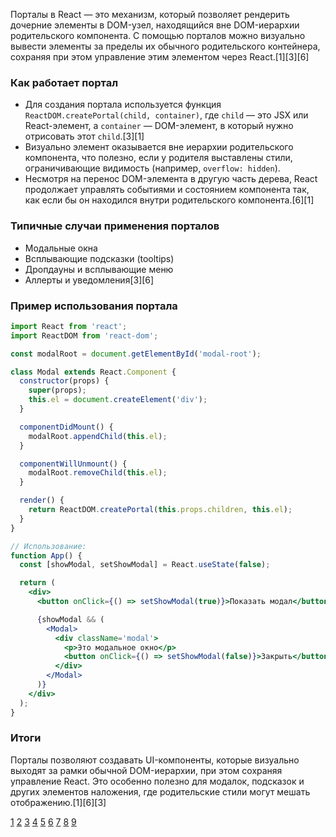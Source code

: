 Порталы в React — это механизм, который позволяет рендерить дочерние элементы в DOM-узел, находящийся вне DOM-иерархии родительского компонента. С помощью порталов можно визуально вывести элементы за пределы их обычного родительского контейнера, сохраняя при этом управление этим элементом через React.[1][3][6]

### Как работает портал

- Для создания портала используется функция `ReactDOM.createPortal(child, container)`, где `child` — это JSX или React-элемент, а `container` — DOM-элемент, в который нужно отрисовать этот `child`.[3][1]
- Визуально элемент оказывается вне иерархии родительского компонента, что полезно, если у родителя выставлены стили, ограничивающие видимость (например, `overflow: hidden`).
- Несмотря на перенос DOM-элемента в другую часть дерева, React продолжает управлять событиями и состоянием компонента так, как если бы он находился внутри родительского компонента.[6][1]

### Типичные случаи применения порталов

- Модальные окна
- Всплывающие подсказки (tooltips)
- Дропдауны и всплывающие меню
- Аллерты и уведомления[3][6]

### Пример использования портала

```jsx
import React from 'react';
import ReactDOM from 'react-dom';

const modalRoot = document.getElementById('modal-root');

class Modal extends React.Component {
  constructor(props) {
    super(props);
    this.el = document.createElement('div');
  }

  componentDidMount() {
    modalRoot.appendChild(this.el);
  }

  componentWillUnmount() {
    modalRoot.removeChild(this.el);
  }

  render() {
    return ReactDOM.createPortal(this.props.children, this.el);
  }
}

// Использование:
function App() {
  const [showModal, setShowModal] = React.useState(false);

  return (
    <div>
      <button onClick={() => setShowModal(true)}>Показать модал</button>

      {showModal && (
        <Modal>
          <div className='modal'>
            <p>Это модальное окно</p>
            <button onClick={() => setShowModal(false)}>Закрыть</button>
          </div>
        </Modal>
      )}
    </div>
  );
}
```

### Итоги

Порталы позволяют создавать UI-компоненты, которые визуально выходят за рамки обычной DOM-иерархии, при этом сохраняя управление React. Это особенно полезно для модалок, подсказок и других элементов наложения, где родительские стили могут мешать отображению.[1][6][3]

[1](https://reactdev.ru/archive/react16/portals/)
[2](https://reactdev.ru/reference/react-dom/createPortal/)
[3](https://www.hackfrontend.com/docs/react/react-portal)
[4](https://nuancesprog.ru/p/11039/)
[5](https://dev-gang.ru/article/sozdanie-portalov-v-react-s-pomosczu-huka-useportal-cyrn8xwy0v/)
[6](https://frontend-stuff.com/blog/react-portals/)
[7](https://ru.linkedin.com/pulse/%D0%B8%D1%81%D0%BF%D0%BE%D0%BB%D1%8C%D0%B7%D0%BE%D0%B2%D0%B0%D0%BD%D0%B8%D0%B5-%D0%BF%D0%BE%D1%80%D1%82%D0%B0%D0%BB%D0%BE%D0%B2-%D0%B2-react-%D0%B4%D0%BB%D1%8F-%D1%80%D0%B5%D1%88%D0%B5%D0%BD%D0%B8%D1%8F-%D0%B7%D0%B0%D0%B4%D0%B0%D1%87-%D0%B3%D0%BB%D1%83%D0%B1%D0%BE%D0%BA%D0%B8%D0%B9-marfel)
[8](https://flaming.codes/ru/posts/react-js-portal-rendering-out-of-tree)
[9](https://habr.com/ru/companies/citymobil/articles/592923/)
